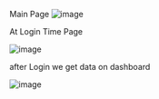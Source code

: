 Main Page
![image](https://github.com/pankajk1995/Pankaj-react.js/assets/168602250/f4d1fb5c-a802-48ff-81b4-723ede19d9eb)

At Login Time Page

![image](https://github.com/pankajk1995/Pankaj-react.js/assets/168602250/d49e8b07-7adf-4b0d-8fdd-178cf21a7958)

after Login we get data on dashboard

![image](https://github.com/pankajk1995/Pankaj-react.js/assets/168602250/e36c0017-374b-4569-80cd-4b3578fad37d)



